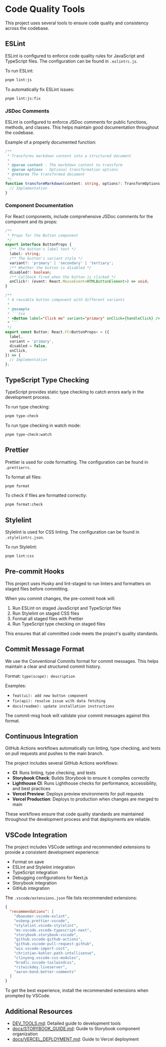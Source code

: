 # Code Quality Tools

This project uses several tools to ensure code quality and consistency across the codebase.

## ESLint

ESLint is configured to enforce code quality rules for JavaScript and TypeScript files. The configuration can be found in `.eslintrc.js`.

To run ESLint:

```bash
pnpm lint:js
```

To automatically fix ESLint issues:

```bash
pnpm lint:js:fix
```

### JSDoc Comments

ESLint is configured to enforce JSDoc comments for public functions, methods, and classes. This helps maintain good documentation throughout the codebase.

Example of a properly documented function:

```typescript
/**
 * Transforms markdown content into a structured document
 *
 * @param content - The markdown content to transform
 * @param options - Optional transformation options
 * @returns The transformed document
 */
function transformMarkdown(content: string, options?: TransformOptions): Document {
  // Implementation
}
```

### Component Documentation

For React components, include comprehensive JSDoc comments for the component and its props:

````typescript
/**
 * Props for the Button component
 */
export interface ButtonProps {
  /** The button's label text */
  label: string;
  /** The button's variant style */
  variant?: 'primary' | 'secondary' | 'tertiary';
  /** Whether the button is disabled */
  disabled?: boolean;
  /** Callback fired when the button is clicked */
  onClick?: (event: React.MouseEvent<HTMLButtonElement>) => void;
}

/**
 * A reusable button component with different variants
 *
 * @example
 * ```tsx
 * <Button label="Click me" variant="primary" onClick={handleClick} />
 * ```
 */
export const Button: React.FC<ButtonProps> = ({
  label,
  variant = 'primary',
  disabled = false,
  onClick,
}) => {
  // Implementation
};
````

## TypeScript Type Checking

TypeScript provides static type checking to catch errors early in the development process.

To run type checking:

```bash
pnpm type-check
```

To run type checking in watch mode:

```bash
pnpm type-check:watch
```

## Prettier

Prettier is used for code formatting. The configuration can be found in `.prettierrc`.

To format all files:

```bash
pnpm format
```

To check if files are formatted correctly:

```bash
pnpm format:check
```

## Stylelint

Stylelint is used for CSS linting. The configuration can be found in `.stylelintrc.json`.

To run Stylelint:

```bash
pnpm lint:css
```

## Pre-commit Hooks

This project uses Husky and lint-staged to run linters and formatters on staged files before committing.

When you commit changes, the pre-commit hook will:

1. Run ESLint on staged JavaScript and TypeScript files
2. Run Stylelint on staged CSS files
3. Format all staged files with Prettier
4. Run TypeScript type checking on staged files

This ensures that all committed code meets the project's quality standards.

## Commit Message Format

We use the Conventional Commits format for commit messages. This helps maintain a clear and structured commit history.

Format: `type(scope): description`

Examples:

- `feat(ui): add new button component`
- `fix(api): resolve issue with data fetching`
- `docs(readme): update installation instructions`

The commit-msg hook will validate your commit messages against this format.

## Continuous Integration

GitHub Actions workflows automatically run linting, type checking, and tests on pull requests and pushes to the main branch.

The project includes several GitHub Actions workflows:

- **CI**: Runs linting, type checking, and tests
- **Storybook Check**: Builds Storybook to ensure it compiles correctly
- **Lighthouse CI**: Runs Lighthouse checks for performance, accessibility, and best practices
- **Vercel Preview**: Deploys preview environments for pull requests
- **Vercel Production**: Deploys to production when changes are merged to main

These workflows ensure that code quality standards are maintained throughout the development process and that deployments are reliable.

## VSCode Integration

The project includes VSCode settings and recommended extensions to provide a consistent development experience:

- Format on save
- ESLint and Stylelint integration
- TypeScript integration
- Debugging configurations for Next.js
- Storybook integration
- GitHub integration

The `.vscode/extensions.json` file lists recommended extensions:

```json
{
  "recommendations": [
    "dbaeumer.vscode-eslint",
    "esbenp.prettier-vscode",
    "stylelint.vscode-stylelint",
    "ms-vscode.vscode-typescript-next",
    "storybook.storybook-vscode",
    "github.vscode-github-actions",
    "github.vscode-pull-request-github",
    "wix.vscode-import-cost",
    "christian-kohler.path-intellisense",
    "clinyong.vscode-css-modules",
    "bradlc.vscode-tailwindcss",
    "ritwickdey.liveserver",
    "aaron-bond.better-comments"
  ]
}
```

To get the best experience, install the recommended extensions when prompted by VSCode.

## Additional Resources

- [DEV_TOOLS.md](./DEV_TOOLS.md): Detailed guide to development tools
- [docs/STORYBOOK_GUIDE.md](./docs/STORYBOOK_GUIDE.md): Guide to Storybook component organization
- [docs/VERCEL_DEPLOYMENT.md](./docs/VERCEL_DEPLOYMENT.md): Guide to Vercel deployment
